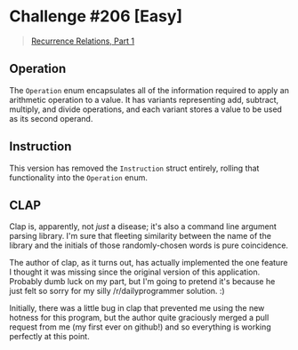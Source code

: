 Challenge #206 [Easy]
=====================

> [Recurrence Relations, Part 1](http://www.reddit.com/r/dailyprogrammer/comments/2z68di/20150316_challenge_206_easy_recurrence_relations/)

## Operation

The `Operation` enum encapsulates all of the information required to apply an arithmetic operation to a value. It has variants representing add, subtract, multiply, and divide operations, and each variant stores a value to be used as its second operand. 

## Instruction

This version has removed the `Instruction` struct entirely, rolling that functionality into the `Operation` enum.

## CLAP

Clap is, apparently, not *just* a disease; it's also a command line argument parsing library. I'm sure that fleeting similarity between the name of the library and the initials of those randomly-chosen words is pure coincidence.

The author of clap, as it turns out, has actually implemented the one feature I thought it was missing since the original version of this application. Probably dumb luck on my part, but I'm going to pretend it's because he just felt so sorry for my silly /r/dailyprogrammer solution. :)

Initially, there was a little bug in clap that prevented me using the new hotness for this program, but the author quite graciously merged a pull request from me (my first ever on github!) and so everything is working perfectly at this point.
